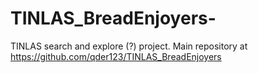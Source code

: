 # TINLAS_BreadEnjoyers-

TINLAS search and explore (?) project.
Main repository at https://github.com/qder123/TINLAS_BreadEnjoyers
